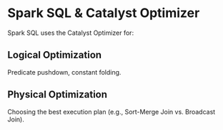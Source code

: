 # Spark SQL & Catalyst Optimizer

Spark SQL uses the Catalyst Optimizer for:

## Logical Optimization

Predicate pushdown, constant folding.

## Physical Optimization

Choosing the best execution plan (e.g., Sort-Merge Join vs. Broadcast Join).
